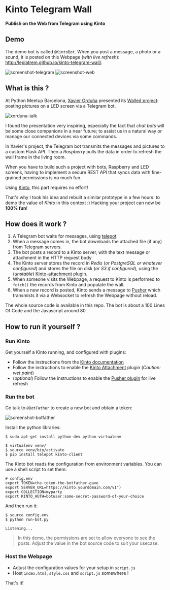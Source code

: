 # Kinto Telegram Wall

**Publish on the Web from Telegram using Kinto**

## Demo

The demo bot is called ``@KintoBot``. When you post a message, a photo or a
sound, it is posted on this Webpage (*with live refresh*):
http://leplatrem.github.io/kinto-telegram-wall/.

![screenshot-telegram](screenshot-telegram.png)
![screenshot-web](screenshot-web.png)


## What is this ?

At Python Meetup Barcelona, [Xavier Orduña](https://twitter.com/xorduna) presented
its [Walled project](https://github.com/xorduna/walledproject): posting pictures
on a LED screen via a Telegram bot.

![xorduna-talk](xorduna-talk.jpg)

I found the presentation very inspiring, especially the fact that *chat bots* will
be some close companions in a near future; to assist us in a natural way or manage our
connected devices via some commands.

In Xavier's project, the Telegram bot transmits the messages and pictures
to a custom Flask API. Then a *Raspberry* pulls the data in order to refresh the
wall frame in the living room.

When you have to build such a project with bots, Raspberry and LED screens, having to implement a secure REST API that syncs data with fine-grained permissions is no much fun.

Using [Kinto](http://kinto.readthedocs.org/), this part requires no effort!

That's why I took his idea and rebuilt a similar prototype in a few hours: to demo
the value of *Kinto* in this context :) Hacking your project can now be **100% fun**!


## How does it work ?

1. A Telegram bot waits for messages, using [telepot](https://github.com/nickoala/telepot)
1. When a message comes in, the bot downloads the attached file (if any) from
   Telegram servers.
1. The bot posts a record to a Kinto server, with the text message or attachment
   in the HTTP request body
1. The Kinto server stores the record in *Redis* (*or PostgreSQL or whatever configured*)   and stores the file on disk (*or S3 if configured*), using the (*unstable*)
   [Kinto-attachment](https://github.com/Kinto/kinto-attachment/) plugin.
1. When someone visits the Webpage, a request to Kinto is performed to `fetch()`
   the records from Kinto and populate the wall.
1. When a new record is posted, Kinto sends a message to [Pusher](https://pusher.com/)
   which transmists it via a Websocket to refresh the Webpage without reload.

The whole source code is available in this repo. The bot is about a 100 Lines Of
Code and the Javascript around 80.


## How to run it yourself ?

### Run Kinto

Get yourself a Kinto running, and configured with plugins:

* Follow the instructions from the [Kinto documentation](http://kinto.readthedocs.org/)
* Follow the instructions to enable the [Kinto Attachment](https://github.com/Kinto/kinto-attachment/) plugin (*Caution: wet paint*)
* (*optional*) Follow the instructions to enable the [Pusher plugin](https://github.com/leplatrem/cliquet-pusher/tree/master/demo) for live refresh

### Run the bot

Go talk to `@BotFather` to create a new bot and obtain a token:

![screenshot-botfather](screenshot-botfather.png)

Install the python libraries:

```shell
$ sudo apt-get install python-dev python-virtualenv

$ virtualenv venv/
$ source venv/bin/activate
$ pip install telepot kinto-client
```

The Kinto bot reads the configuration from environment variables. You can use a shell
script to set them:

```shell
# config.env
export TOKEN=the-token-the-botfather-gave
export SERVER_URL=https://kinto.yourdomain.com/v1")
export COLLECTION=myparty
export KINTO_AUTH=botuser:some-secret-password-of-your-choice
```

And then run it:

```shell
$ source config.env
$ python run-bot.py

Listening...
```

> In this demo, the permissions are set to allow everyone to see the posts.
> Adjust the value in the bot source code to suit your usecase.


### Host the Webpage

* Adjust the configuration values for your setup in `script.js`
* Host `index.html`, `style.css` and `script.js` somewhere !


That's it!
